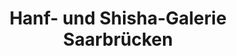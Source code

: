---
title: "Hanf- und Shisha-Galerie Saarbrücken"
url: /saarbruecken/hanf-und-shisha-galerie-saarbruecken/
shop: Kräuter
---